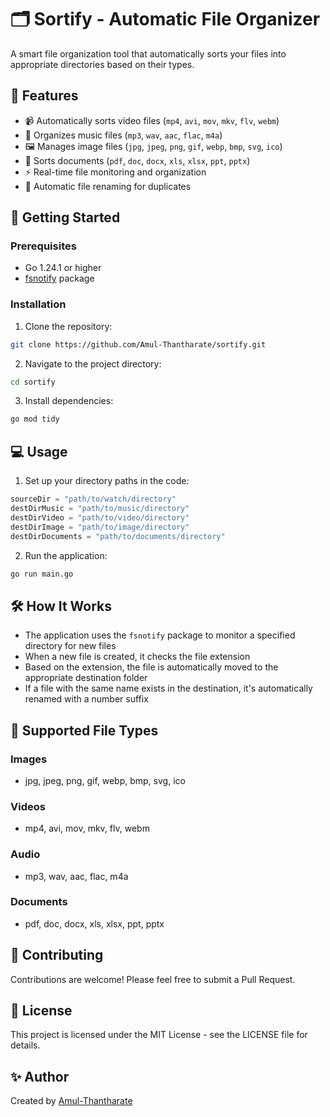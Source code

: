 # 🗂️ Sortify - Automatic File Organizer

A smart file organization tool that automatically sorts your files into appropriate directories based on their types.

## 🌟 Features

- 📹 Automatically sorts video files (`mp4`, `avi`, `mov`, `mkv`, `flv`, `webm`)
- 🎵 Organizes music files (`mp3`, `wav`, `aac`, `flac`, `m4a`)
- 🖼️ Manages image files (`jpg`, `jpeg`, `png`, `gif`, `webp`, `bmp`, `svg`, `ico`)
- 📄 Sorts documents (`pdf`, `doc`, `docx`, `xls`, `xlsx`, `ppt`, `pptx`)
- ⚡ Real-time file monitoring and organization
- 🔄 Automatic file renaming for duplicates

## 🚀 Getting Started

### Prerequisites

- Go 1.24.1 or higher
- [fsnotify](github.com/fsnotify/fsnotify) package

### Installation

1. Clone the repository:
```bash
git clone https://github.com/Amul-Thantharate/sortify.git
```

2. Navigate to the project directory:
```bash
cd sortify
```

3. Install dependencies:
```bash
go mod tidy
```

## 💻 Usage

1. Set up your directory paths in the code:
```go
sourceDir = "path/to/watch/directory"
destDirMusic = "path/to/music/directory"
destDirVideo = "path/to/video/directory"
destDirImage = "path/to/image/directory"
destDirDocuments = "path/to/documents/directory"
```

2. Run the application:
```bash
go run main.go
```

## 🛠️ How It Works

- The application uses the `fsnotify` package to monitor a specified directory for new files
- When a new file is created, it checks the file extension
- Based on the extension, the file is automatically moved to the appropriate destination folder
- If a file with the same name exists in the destination, it's automatically renamed with a number suffix

## 📝 Supported File Types

### Images
- jpg, jpeg, png, gif, webp, bmp, svg, ico

### Videos
- mp4, avi, mov, mkv, flv, webm

### Audio
- mp3, wav, aac, flac, m4a

### Documents
- pdf, doc, docx, xls, xlsx, ppt, pptx

## 🤝 Contributing

Contributions are welcome! Please feel free to submit a Pull Request.

## 📜 License

This project is licensed under the MIT License - see the LICENSE file for details.

## ✨ Author

Created by [Amul-Thantharate](https://github.com/Amul-Thantharate)